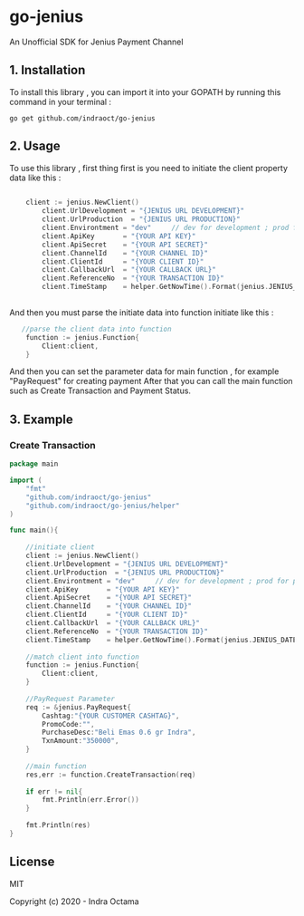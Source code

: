 # go-jenius
An Unofficial SDK for Jenius Payment Channel

## 1. Installation
To install this library , you can import it into your GOPATH by running this command in your terminal :
```text
go get github.com/indraoct/go-jenius
```

## 2. Usage

To use this library , first thing first is you need to initiate the client property data like this :

```go
	
	client := jenius.NewClient()
    	client.UrlDevelopment = "{JENIUS URL DEVELOPMENT}"
    	client.UrlProduction  = "{JENIUS URL PRODUCTION}"
    	client.Environtment = "dev"     // dev for development ; prod for production
    	client.ApiKey       = "{YOUR API KEY}"
    	client.ApiSecret    = "{YOUR API SECRET}"
    	client.ChannelId    = "{YOUR CHANNEL ID}"
    	client.ClientId     = "{YOUR CLIENT ID}"
    	client.CallbackUrl  = "{YOUR CALLBACK URL}"
    	client.ReferenceNo  = "{YOUR TRANSACTION ID}"
    	client.TimeStamp    = helper.GetNowTime().Format(jenius.JENIUS_DATETIME_FORMAT) //timestamp standard for jenius payment
    	
```

And then you must parse the initiate data into function initiate like this :

```go
   //parse the client data into function
   	function := jenius.Function{
   		Client:client,
   	}
```

And then you can set the parameter data for main function , for example "PayRequest" for creating payment
After that you can call the main function such as Create Transaction and Payment Status.

## 3. Example

### Create Transaction

```go
package main

import (
	"fmt"
	"github.com/indraoct/go-jenius"
	"github.com/indraoct/go-jenius/helper"
)

func main(){
	
	//initiate client
	client := jenius.NewClient()
	client.UrlDevelopment = "{JENIUS URL DEVELOPMENT}"
	client.UrlProduction  = "{JENIUS URL PRODUCTION}"
	client.Environtment = "dev"     // dev for development ; prod for production
	client.ApiKey       = "{YOUR API KEY}"
	client.ApiSecret    = "{YOUR API SECRET}"
	client.ChannelId    = "{YOUR CHANNEL ID}"
	client.ClientId     = "{YOUR CLIENT ID}"
	client.CallbackUrl  = "{YOUR CALLBACK URL}"
	client.ReferenceNo  = "{YOUR TRANSACTION ID}"
	client.TimeStamp    = helper.GetNowTime().Format(jenius.JENIUS_DATETIME_FORMAT) //timestamp standard for jenius payment
	
	//match client into function
	function := jenius.Function{
		Client:client,
	}
	
	//PayRequest Parameter
	req := &jenius.PayRequest{
		Cashtag:"{YOUR CUSTOMER CASHTAG}",
		PromoCode:"",
		PurchaseDesc:"Beli Emas 0.6 gr Indra",
		TxnAmount:"350000",
	}
	
	//main function
	res,err := function.CreateTransaction(req)
	
	if err != nil{
		fmt.Println(err.Error())
	}
	
	fmt.Println(res)
}
```


## License

MIT

Copyright (c) 2020 - Indra Octama